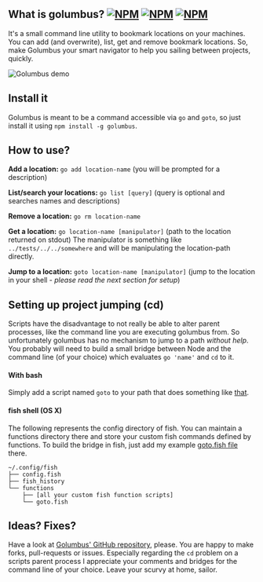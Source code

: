 ## What is golumbus? [![NPM](https://img.shields.io/npm/v/golumbus.svg?style=flat-square)](https://npmjs.com/golumbus) [![NPM](https://img.shields.io/npm/dm/golumbus.svg?style=flat-square)](https://npmjs.com/golumbus) [![NPM](https://img.shields.io/npm/l/golumbus.svg?style=flat-square)](https://npmjs.com/golumbus)

It's a small command line utility to bookmark locations on your machines.
You can add (and overwrite), list, get and remove bookmark locations.
So, make Golumbus your smart navigator to help you sailing between projects, quickly.

![Golumbus demo](https://i.imgsafe.org/ba9acd5.gif)

## Install it

Golumbus is meant to be a command accessible via `go` and `goto`, so just install it using `npm install -g golumbus`.

## How to use?

**Add a location:** `go add location-name` (you will be prompted for a description)

**List/search your locations:** `go list [query]` (query is optional and searches names and descriptions)

**Remove a location:** `go rm location-name`

**Get a location:** `go location-name [manipulator]` (path to the location returned on stdout)
The manipulator is something like `../tests/../../somewhere` and will be manipulating the location-path directly.

**Jump to a location:** `goto location-name [manipulator]` (jump to the location in your shell - *please read the next section for setup*)

## Setting up project jumping (cd)

Scripts have the disadvantage to not really be able to alter parent processes, like the command line you are executing golumbus from.
So unfortunately golumbus has no mechanism to jump to a path *without help*. You probably will need to build a small bridge between Node and the command line (of your choice) which evaluates `go 'name'` and `cd` to it.

#### With bash

Simply add a script named `goto` to your path that does something like [that](goto.sh).

#### fish shell (OS X)

The following represents the config directory of fish. You can maintain a functions directory there and store your custom fish commands defined by functions. To build the bridge in fish, just add my example [goto.fish file](goto.fish) there.

```
~/.config/fish
├── config.fish
├── fish_history
└── functions
    ├── [all your custom fish function scripts]
    └── goto.fish
```


## Ideas? Fixes?

Have a look at [Golumbus' GitHub repository](http://github.com/JonasPriest/golumbus), please. You are happy to make forks, pull-requests or issues. Especially regarding the `cd` problem on a scripts parent process I appreciate your comments and bridges for the command line of your choice.
Leave your scurvy at home, sailor.
